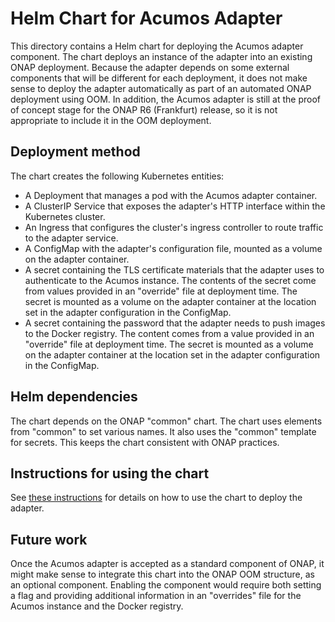 # Helm Chart for Acumos Adapter
This directory contains a Helm chart for deploying the Acumos adapter component.  The chart deploys an instance of the adapter into an existing ONAP deployment.  Because the adapter depends on some external components that will be different for each deployment, it does not make sense to deploy the adapter automatically as part of an automated ONAP deployment using OOM.  In addition, the Acumos adapter is still at the proof of concept stage for the ONAP R6 (Frankfurt) release, so it is not appropriate to include it in the OOM deployment.

## Deployment method
The chart creates the following Kubernetes entities:
- A Deployment that manages a pod with the Acumos adapter container.
- A ClusterIP Service that exposes the adapter's HTTP interface within the Kubernetes cluster.
- An Ingress that configures the cluster's ingress controller to route traffic to the adapter service.
- A ConfigMap with the adapter's configuration file, mounted as a volume on the adapter container.
- A secret containing the TLS certificate materials that the adapter uses to authenticate to the Acumos instance. The contents of the secret come from values provided in an "override" file at deployment time.  The secret is mounted as a volume on the adapter container at the location set in the adapter configuration in the ConfigMap.
- A secret containing the password that the adapter needs to push images to the Docker registry.  The content comes from a value provided in an "override" file at deployment time.  The secret is mounted as a volume on the adapter container at the location set in the adapter configuration in the ConfigMap.

## Helm dependencies
The chart depends on the ONAP "common" chart.  The chart uses elements from "common" to set various names.  It also uses the "common" template for secrets.   This keeps the chart consistent with ONAP practices.

## Instructions for using the chart
See [these instructions](https://wiki.onap.org/display/DW/Acumos+Adapter+Installation) for details on how to use the chart to deploy the adapter.

## Future work
Once the Acumos adapter is accepted as a standard component of ONAP, it might make sense to integrate this chart into the ONAP OOM structure, as an optional component.  Enabling the component would require both setting a flag and providing additional information in an "overrides" file for the Acumos instance and the Docker registry.
